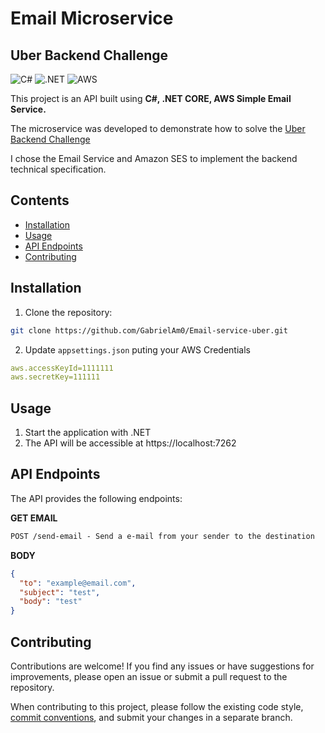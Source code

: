 # Email Microservice
## Uber Backend Challenge

![C#](https://img.shields.io/badge/C%23-239120?style=for-the-badge&logo=c-sharp&logoColor=white)
![.NET](https://img.shields.io/badge/.NET-5C2D91?style=for-the-badge&logo=.net&logoColor=white)
![AWS](https://img.shields.io/badge/AWS-000.svg?style=for-the-badge&logo=amazon-aws&logoColor=white)

This project is an API built using **C#, .NET CORE, AWS Simple Email Service.**

The microservice was developed to demonstrate how to solve the [Uber Backend Challenge](https://github.com/uber-archive/coding-challenge-tools/blob/master/coding_challenge.md)

I chose the Email Service and Amazon SES to implement the backend technical specification.

## Contents

- [Installation](#installation)
- [Usage](#usage)
- [API Endpoints](#api-endpoints)
- [Contributing](#contributing)

## Installation

1. Clone the repository:

```bash
git clone https://github.com/GabrielAm0/Email-service-uber.git
```

2. Update `appsettings.json` puting your AWS Credentials

```yaml
aws.accessKeyId=1111111
aws.secretKey=111111
```
## Usage

1. Start the application with .NET
2. The API will be accessible at https://localhost:7262

## API Endpoints
The API provides the following endpoints:

**GET EMAIL**
```markdown
POST /send-email - Send a e-mail from your sender to the destination
```

**BODY**
```json
{
  "to": "example@email.com",
  "subject": "test",
  "body": "test"
}
```

## Contributing

Contributions are welcome! If you find any issues or have suggestions for improvements, please open an issue or submit a pull request to the repository.

When contributing to this project, please follow the existing code style, [commit conventions](https://www.conventionalcommits.org/en/v1.0.0/), and submit your changes in a separate branch.
